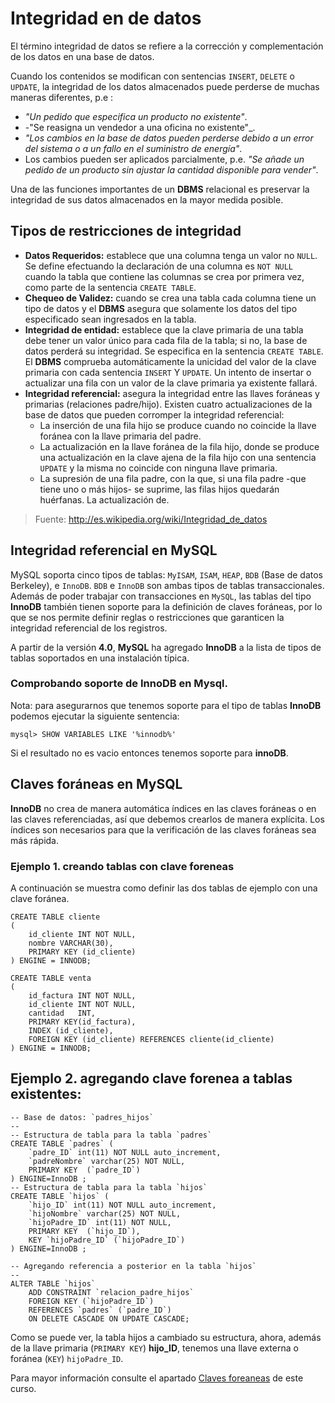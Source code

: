 Integridad en de datos
====================================================

El término integridad de datos se refiere a la corrección y complementación de los datos en una base de datos. 

Cuando los contenidos se modifican con sentencias `INSERT`, `DELETE` o `UPDATE`, la integridad de los datos almacenados puede perderse de muchas maneras diferentes, p.e :

 - _"Un pedido que especifica un producto no existente"_.
 - -"Se reasigna un vendedor a una oficina no existente"_.
 - _"Los cambios en la base de datos pueden perderse debido a un error del sistema o a un fallo en el suministro de energía"_.
 - Los cambios pueden ser aplicados parcialmente, p.e. _"Se añade un pedido de un producto sin ajustar la cantidad disponible para vender"_.

Una de las funciones importantes de un **DBMS** relacional es preservar la integridad de sus datos almacenados en la mayor medida posible.

## Tipos de restricciones de integridad
 - **Datos Requeridos:** establece que una columna tenga un valor no `NULL`. Se define efectuando la declaración de una columna es `NOT NULL` cuando la tabla que contiene las columnas se crea por primera vez, como parte de la sentencia `CREATE TABLE`.
 - **Chequeo de Validez:** cuando se crea una tabla cada columna tiene un tipo de datos y el **DBMS** asegura que solamente los datos del tipo especificado sean ingresados en la tabla.
 - **Integridad de entidad:** establece que la clave primaria de una tabla debe tener un valor único para cada fila de la tabla; si no, la base de datos perderá su integridad. Se especifica en la sentencia `CREATE TABLE`. El **DBMS** comprueba automáticamente la unicidad del valor de la clave primaria con cada sentencia `INSERT` Y `UPDATE`. Un intento de insertar o actualizar una fila con un valor de la clave primaria ya existente fallará.
 - **Integridad referencial:** asegura la integridad entre las llaves foráneas y primarias (relaciones padre/hijo). Existen cuatro actualizaciones de la base de datos que pueden corromper la integridad referencial:
   - La inserción de una fila hijo se produce cuando no coincide la llave foránea con la llave primaria del padre.
   - La actualización en la llave foránea de la fila hijo, donde se produce una actualización en la clave ajena de la fila hijo con una sentencia `UPDATE` y la misma no coincide con ninguna llave primaria.
   - La supresión de una fila padre, con la que, si una fila padre -que tiene uno o más hijos- se suprime, las filas hijos quedarán huérfanas.
La actualización de.

>Fuente: <http://es.wikipedia.org/wiki/Integridad_de_datos>


##  Integridad referencial en MySQL

MySQL soporta cinco tipos de tablas: `MyISAM`, `ISAM`, `HEAP`, `BDB` (Base de datos Berkeley), e `InnoDB`. `BDB` e `InnoDB` son ambas tipos de tablas transaccionales. Además de poder trabajar con transacciones en `MySQL`, las tablas del tipo **InnoDB** también tienen soporte para la definición de claves foráneas, por lo que se nos permite definir reglas o restricciones que garanticen la integridad referencial de los registros.

A partir de la versión **4.0**, **MySQL** ha agregado **InnoDB** a la lista de tipos de tablas soportados en una instalación típica.

### Comprobando soporte de InnoDB en Mysql.

Nota: para asegurarnos que tenemos soporte para el tipo de tablas **InnoDB** podemos ejecutar la siguiente sentencia:

	mysql> SHOW VARIABLES LIKE '%innodb%'

Si el resultado no es vacio entonces tenemos soporte para **innoDB**.



## Claves foráneas en MySQL

**InnoDB** no crea de manera automática índices en las claves foráneas o en las claves referenciadas, así que debemos crearlos de manera explícita. Los índices son necesarios para que la verificación de las claves foráneas sea más rápida.

### Ejemplo 1. creando tablas con clave foreneas
A continuación se muestra como definir las dos tablas de ejemplo con una clave foránea.

	CREATE TABLE cliente
	(
	    id_cliente INT NOT NULL,
	    nombre VARCHAR(30),
	    PRIMARY KEY (id_cliente)
	) ENGINE = INNODB;
	
	CREATE TABLE venta
	(
	    id_factura INT NOT NULL,
	    id_cliente INT NOT NULL,
	    cantidad   INT,
	    PRIMARY KEY(id_factura),
	    INDEX (id_cliente),
	    FOREIGN KEY (id_cliente) REFERENCES cliente(id_cliente)
	) ENGINE = INNODB;

## Ejemplo 2. agregando clave forenea a tablas existentes:

	-- Base de datos: `padres_hijos`
	--
	-- Estructura de tabla para la tabla `padres`
	CREATE TABLE `padres` (
		`padre_ID` int(11) NOT NULL auto_increment,
		`padreNombre` varchar(25) NOT NULL,
		PRIMARY KEY  (`padre_ID`)
	) ENGINE=InnoDB ;
	-- Estructura de tabla para la tabla `hijos`
	CREATE TABLE `hijos` (
		`hijo_ID` int(11) NOT NULL auto_increment,
		`hijoNombre` varchar(25) NOT NULL,
		`hijoPadre_ID` int(11) NOT NULL,
		PRIMARY KEY  (`hijo_ID`),
		KEY `hijoPadre_ID` (`hijoPadre_ID`)
	) ENGINE=InnoDB ;
	
	-- Agregando referencia a posterior en la tabla `hijos`
	--
	ALTER TABLE `hijos`
		ADD CONSTRAINT `relacion_padre_hijos`
		FOREIGN KEY (`hijoPadre_ID`)
		REFERENCES `padres` (`padre_ID`)
		ON DELETE CASCADE ON UPDATE CASCADE;


Como se puede ver, la tabla hijos a cambiado su estructura, ahora, además de la llave primaria (`PRIMARY KEY`) **hijo_ID**, tenemos una llave externa o foránea (`KEY`) `hijoPadre_ID`.

Para mayor información consulte  el apartado [Claves foreaneas](claves-foreaneas.html) de este curso.


